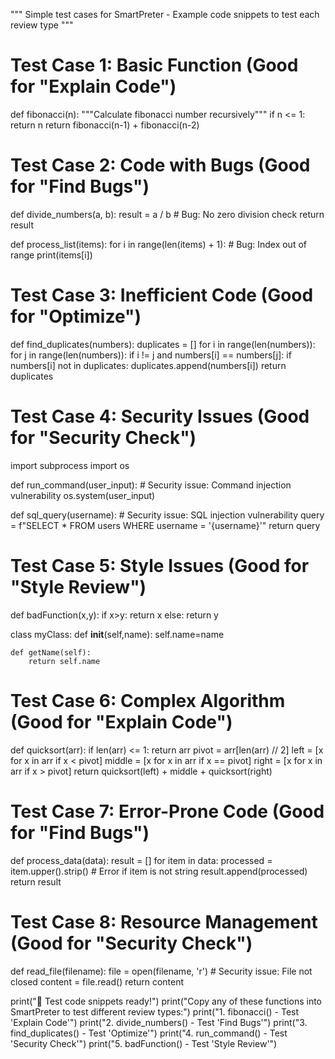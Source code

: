 """
Simple test cases for SmartPreter - Example code snippets to test each review type
"""

# Test Case 1: Basic Function (Good for "Explain Code")
def fibonacci(n):
    """Calculate fibonacci number recursively"""
    if n <= 1:
        return n
    return fibonacci(n-1) + fibonacci(n-2)

# Test Case 2: Code with Bugs (Good for "Find Bugs")
def divide_numbers(a, b):
    result = a / b  # Bug: No zero division check
    return result

def process_list(items):
    for i in range(len(items) + 1):  # Bug: Index out of range
        print(items[i])

# Test Case 3: Inefficient Code (Good for "Optimize")
def find_duplicates(numbers):
    duplicates = []
    for i in range(len(numbers)):
        for j in range(len(numbers)):
            if i != j and numbers[i] == numbers[j]:
                if numbers[i] not in duplicates:
                    duplicates.append(numbers[i])
    return duplicates

# Test Case 4: Security Issues (Good for "Security Check")
import subprocess
import os

def run_command(user_input):
    # Security issue: Command injection vulnerability
    os.system(user_input)
    
def sql_query(username):
    # Security issue: SQL injection vulnerability
    query = f"SELECT * FROM users WHERE username = '{username}'"
    return query

# Test Case 5: Style Issues (Good for "Style Review")
def badFunction(x,y):
    if x>y:
        return x
    else:
        return y

class myClass:
    def __init__(self,name):
        self.name=name
        
    def getName(self):
        return self.name

# Test Case 6: Complex Algorithm (Good for "Explain Code")
def quicksort(arr):
    if len(arr) <= 1:
        return arr
    pivot = arr[len(arr) // 2]
    left = [x for x in arr if x < pivot]
    middle = [x for x in arr if x == pivot]
    right = [x for x in arr if x > pivot]
    return quicksort(left) + middle + quicksort(right)

# Test Case 7: Error-Prone Code (Good for "Find Bugs")
def process_data(data):
    result = []
    for item in data:
        processed = item.upper().strip()  # Error if item is not string
        result.append(processed)
    return result

# Test Case 8: Resource Management (Good for "Security Check")
def read_file(filename):
    file = open(filename, 'r')  # Security issue: File not closed
    content = file.read()
    return content

print("📝 Test code snippets ready!")
print("Copy any of these functions into SmartPreter to test different review types:")
print("1. fibonacci() - Test 'Explain Code'")
print("2. divide_numbers() - Test 'Find Bugs'") 
print("3. find_duplicates() - Test 'Optimize'")
print("4. run_command() - Test 'Security Check'")
print("5. badFunction() - Test 'Style Review'")